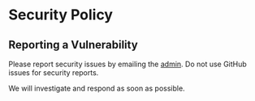 # Security Policy

## Reporting a Vulnerability

Please report security issues by emailing the [admin](mailto:khufarzadasgari@gmail.com). Do not use GitHub issues for security reports.

We will investigate and respond as soon as possible.